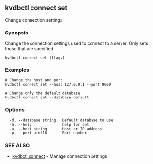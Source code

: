 ## kvdbctl connect set

Change connection settings

### Synopsis

Change the connection settings used to connect to a server. Only sets those that are specified.

```
kvdbctl connect set [flags]
```

### Examples

```
# Change the host and port
kvdbctl connect set --host 127.0.0.1 --port 9000

# Change only the default database
kvdbctl connect set --database default
```

### Options

```
  -d, --database string   Default database to use
  -h, --help              help for set
  -a, --host string       Host or IP address
  -p, --port uint16       Port number
```

### SEE ALSO

* [kvdbctl connect](kvdbctl_connect.md)	 - Manage connection settings

